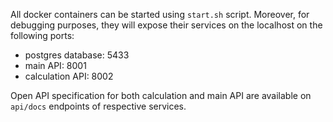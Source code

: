 All docker containers can be started using `start.sh` script. Moreover, for
debugging purposes, they will expose their services on the localhost on the
following ports:

- postgres database: 5433
- main API: 8001
- calculation API: 8002

Open API specification for both calculation and main API are available on
`api/docs` endpoints of respective services.
